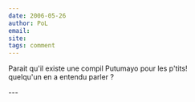 ```yaml
---
date: 2006-05-26
author: PoL
email: 
site: 
tags: comment
---
```


<p>Parait qu'il existe une compil Putumayo pour les p'tits!<br />
quelqu'un en a entendu parler ?</p>
---